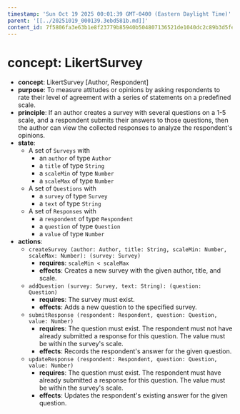 ```yaml
---
timestamp: 'Sun Oct 19 2025 00:01:39 GMT-0400 (Eastern Daylight Time)'
parent: '[[../20251019_000139.3ebd581b.md]]'
content_id: 7f5806fa3e63b1e8f23779b85940b504807136521de1040dc2c89b3d5fe390f4
---
```


# concept: LikertSurvey

* **concept**: LikertSurvey \[Author, Respondent]
* **purpose**: To measure attitudes or opinions by asking respondents to rate their level of agreement with a series of statements on a predefined scale.
* **principle**: If an author creates a survey with several questions on a 1-5 scale, and a respondent submits their answers to those questions, then the author can view the collected responses to analyze the respondent's opinions.
* **state**:
  * A set of `Surveys` with
    * an `author` of type `Author`
    * a `title` of type `String`
    * a `scaleMin` of type `Number`
    * a `scaleMax` of type `Number`
  * A set of `Questions` with
    * a `survey` of type `Survey`
    * a `text` of type `String`
  * A set of `Responses` with
    * a `respondent` of type `Respondent`
    * a `question` of type `Question`
    * a `value` of type `Number`
* **actions**:
  * `createSurvey (author: Author, title: String, scaleMin: Number, scaleMax: Number): (survey: Survey)`
    * **requires**: `scaleMin < scaleMax`
    * **effects**: Creates a new survey with the given author, title, and scale.
  * `addQuestion (survey: Survey, text: String): (question: Question)`
    * **requires**: The survey must exist.
    * **effects**: Adds a new question to the specified survey.
  * `submitResponse (respondent: Respondent, question: Question, value: Number)`
    * **requires**: The question must exist. The respondent must not have already submitted a response for this question. The value must be within the survey's scale.
    * **effects**: Records the respondent's answer for the given question.
  * `updateResponse (respondent: Respondent, question: Question, value: Number)`
    * **requires**: The question must exist. The respondent must have already submitted a response for this question. The value must be within the survey's scale.
    * **effects**: Updates the respondent's existing answer for the given question.
